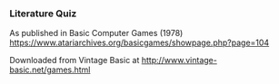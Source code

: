 ### Literature Quiz

As published in Basic Computer Games (1978)
https://www.atariarchives.org/basicgames/showpage.php?page=104

Downloaded from Vintage Basic at
http://www.vintage-basic.net/games.html
